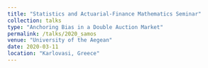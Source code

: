 ```yaml
---
title: "Statistics and Actuarial-Finance Mathematics Seminar"
collection: talks
type: "Anchoring Bias in a Double Auction Market"
permalink: /talks/2020_samos
venue: "University of the Aegean"
date: 2020-03-11
location: "Karlovasi, Greece"
---
```


